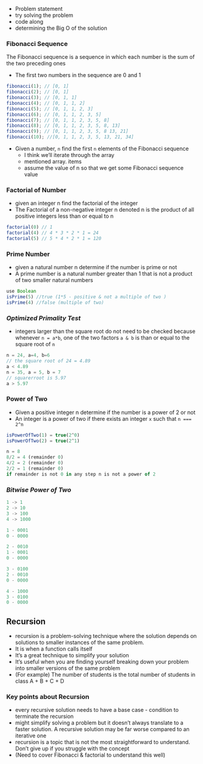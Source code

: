 - Problem statement
- try solving the problem
- code along
- determining the Big O of the solution

### Fibonacci Sequence

The Fibonacci sequence is a sequence in which each number is the sum of the two preceding ones 

- The first two numbers in the sequence are 0 and 1

```jsx
fibonacci(1); // [0, 1]
fibonacci(2); // [0, 1]
fibonacci(3); // [0, 1, 1]
fibonacci(4); // [0, 1, 1, 2]
fibonacci(5); // [0, 1, 1, 2, 3]
fibonacci(6); // [0, 1, 1, 2, 3, 5]
fibonacci(7); // [0, 1, 1, 2, 3, 5, 8]
fibonacci(8); // [0, 1, 1, 2, 3, 5, 8, 13]
fibonacci(9); // [0, 1, 1, 2, 3, 5, 8 13, 21]
fibonacci(10); //[0, 1, 1, 2, 3, 5, 13, 21, 34]
```

- Given a number, `n` find the first `n` elements of the Fibonacci sequence
    - I think we’ll iterate through the array
    - mentioned array. items
    - assume the value of n so that we get some Fibonacci sequence value

### Factorial of Number

- given an integer n find the factorial of the integer
- The Factorial of a non-negative integer n denoted n is the product of all positive integers less than or equal to n

```jsx
factorial(0) // 1
factorial(4) // 4 * 3 * 2 * 1 = 24
factorial(5) // 5 * 4 * 2 * 1 = 120
```

### Prime Number

- given a natural number n determine if the number is prime or not
- A prime number is a natural number greater than 1 that is not a product of two smaller natural numbers

```jsx
use Boolean 
isPrime(5) //true (1*5 - positive & not a multiple of two )
isPrime(4) //false (multiple of two)
```

### *Optimized Primality Test*

- integers larger than the square root do not need to be checked because whenever `n = a*b`, one of the two factors `a & b` is than or equal to the square root of `n`

```jsx
n = 24, a=4, b=6 
// the square root of 24 = 4.89
a < 4.89
n = 35, a = 5, b = 7
// squarerroot is 5.97
a > 5.97

```

### Power of Two

- Given a positive integer n determine if the number is a power of 2 or not
- An integer is a power of two if there exists an integer `x` such that `n === 2^n`

```jsx
isPowerOfTwo(1) = true(2^0)
isPowerOfTwo(2) = true(2^1)

n = 8
8/2 = 4 (remainder 0)
4/2 = 2 (remainder 0)
2/2 = 1 (remainder 0)
if remainder is not 0 in any step n is not a power of 2

```

### *Bitwise Power of Two*

```jsx
1 -> 1
2 -> 10
3 -> 100
4 -> 1000

1 - 0001
0 - 0000

2 - 0010
1 - 0001
0 - 0000

3 - 0100
2 - 0010
0 - 0000

4 - 1000
3 - 0100
0 - 0000
```

## Recursion

- recursion is a problem-solving technique where the solution depends on solutions to smaller instances of the same problem.
- It is when a function calls itself
- It’s a great technique to simplify your solution
- It’s useful when you are finding yourself breaking down your problem into smaller versions of the same problem
- (For example) The number of students is the total number of students in class A + B + C + D

### Key points about Recursion

- every recursive solution needs to have a base case - condition to terminate the recursion
- might simplify solving a problem but it doesn’t always translate to a faster solution. A recursive solution may be far worse compared to an iterative one
- recursion is a topic that is not the most straightforward to understand. Don’t give up if you struggle with the concept
- (Need to cover Fibonacci & factorial to understand this well)